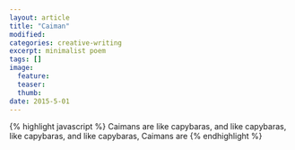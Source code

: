 ```yaml
---
layout: article
title: "Caiman"
modified:
categories: creative-writing
excerpt: minimalist poem
tags: []
image:
  feature:
  teaser:
  thumb:
date: 2015-5-01
---
```

{% highlight javascript %}
Caimans are like capybaras, and
            like capybaras,
            like capybaras,
                            and
            like capybaras,
Caimans are
{% endhighlight %}
